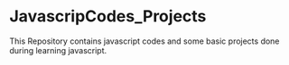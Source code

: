 # JavascripCodes_Projects
This Repository contains javascript codes and some basic projects done during learning javascript.
